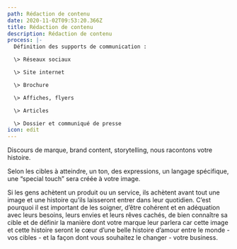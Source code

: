 ```yaml
---
path: Rédaction de contenu
date: 2020-11-02T09:53:20.366Z
title: Rédaction de contenu
description: Rédaction de contenu
process: |-
  Définition des supports de communication :

  \> Réseaux sociaux

  \> Site internet

  \> Brochure

  \> Affiches, flyers

  \> Articles

  \> Dossier et communiqué de presse
icon: edit
---
```

Discours de marque, brand content, storytelling, nous racontons votre histoire.

Selon les cibles à atteindre, un ton, des expressions, un langage spécifique, une “special touch” sera créée à votre image.

Si les gens achètent un produit ou un service, ils achètent avant tout une image et une histoire qu’ils laisseront entrer dans leur quotidien. C’est pourquoi il est important de les soigner, d’être cohérent et en adéquation avec leurs besoins, leurs envies et leurs rêves cachés, de bien connaître sa cible et de définir la manière dont votre marque leur parlera car cette image et cette histoire seront le cœur d’une belle histoire d’amour entre le monde - vos cibles - et la façon dont vous souhaitez le changer - votre business.